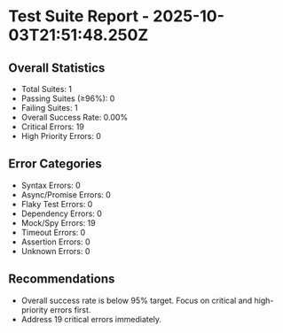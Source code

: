 # Test Suite Report - 2025-10-03T21:51:48.250Z

## Overall Statistics
- Total Suites: 1
- Passing Suites (≥96%): 0
- Failing Suites: 1
- Overall Success Rate: 0.00%
- Critical Errors: 19
- High Priority Errors: 0

## Error Categories
- Syntax Errors: 0
- Async/Promise Errors: 0
- Flaky Test Errors: 0
- Dependency Errors: 0
- Mock/Spy Errors: 19
- Timeout Errors: 0
- Assertion Errors: 0
- Unknown Errors: 0

## Recommendations
- Overall success rate is below 95% target. Focus on critical and high-priority errors first.
- Address 19 critical errors immediately.


